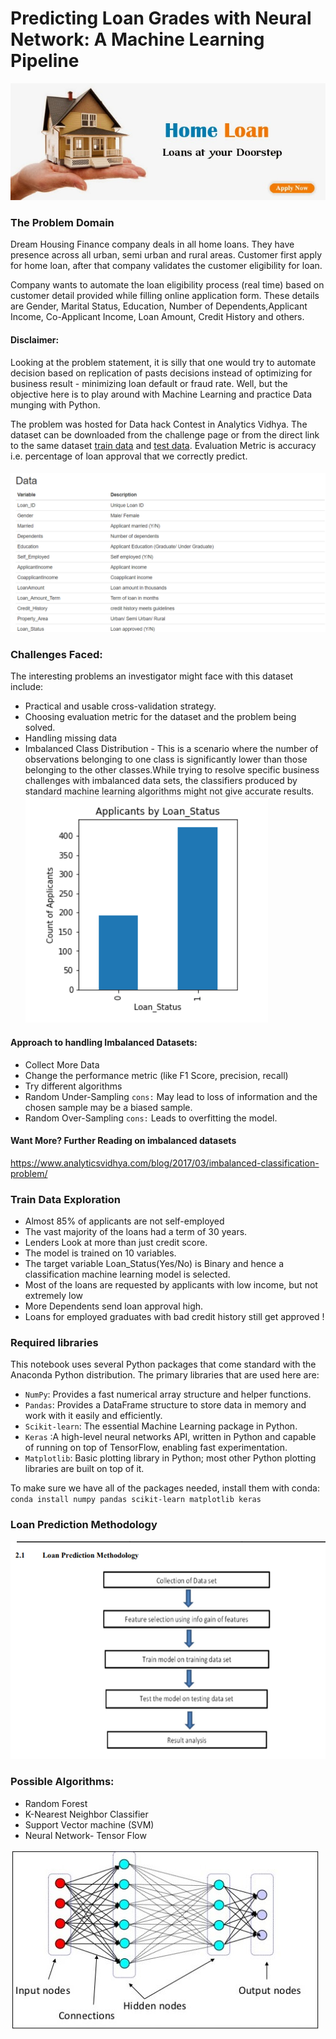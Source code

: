 # Predicting Loan Grades with Neural Network: A Machine Learning Pipeline 

![home_loan](images/home_loan.jpg)

### The Problem Domain
Dream Housing Finance company deals in all home loans. They have presence across all urban, semi urban and rural areas. Customer first apply for home loan, after that company validates the customer eligibility for loan.

Company wants to automate the loan eligibility process (real time) based on customer detail provided while filling online application form. These details are Gender, Marital Status, Education, Number of Dependents,Applicant Income, Co-Applicant Income, Loan Amount, Credit History and others. 
 
#### Disclaimer: 
Looking at the problem statement, it is silly that one would try to automate decision based on replication of pasts decisions instead of optimizing for business result - minimizing loan default or fraud rate. Well, but the objective here is to play around with Machine Learning and practice Data munging with Python.

The problem was hosted for Data hack Contest in Analytics Vidhya. The dataset can be downloaded from the challenge page or from the direct link to the same dataset [train data](traindata.csv) and [test data](testdata.csv). Evaluation Metric is accuracy i.e. percentage of loan approval that we correctly predict.

#### ![data](images/Data_Loan.PNG)

### Challenges Faced:
The interesting problems an investigator might face with this dataset include:

* Practical and usable cross-validation strategy.
* Choosing evaluation metric for the dataset and the problem being solved.
* Handling missing data
* Imbalanced Class Distribution - This is a scenario where the number of observations belonging to one class is significantly lower than those belonging to the other classes.While trying to resolve specific business challenges with imbalanced data sets, the classifiers produced by standard machine learning algorithms might not give accurate results.
 ![Loan_Status](images/Loan_status.PNG)
 
#### Approach to handling Imbalanced Datasets:
* Collect More Data
* Change the performance metric (like F1 Score, precision, recall)
* Try different algorithms
* Random Under-Sampling
     `cons:` May lead to loss of information and the chosen sample may be a biased sample.
* Random Over-Sampling 
    `cons:` Leads to overfitting the model.
 
 #### Want More? Further Reading on imbalanced datasets
 https://www.analyticsvidhya.com/blog/2017/03/imbalanced-classification-problem/
 

### Train Data Exploration
* Almost 85% of applicants are not self-employed 
* The vast majority of the loans had a term of 30 years.
* Lenders Look at more than just credit score.
* The model is trained on 10 variables.
* The target variable Loan_Status(Yes/No) is Binary and hence a classification machine learning model is selected. 
* Most of the loans are requested by applicants with low income, but not extremely low
* More Dependents send loan approval high.
* Loans for employed graduates with bad credit history still get approved !

### Required libraries
This notebook uses several Python packages that come standard with the Anaconda Python distribution. The primary libraries that are used here are:
*	`NumPy`: Provides a fast numerical array structure and helper functions.
*	`Pandas`: Provides a DataFrame structure to store data in memory and work with it easily and efficiently.
*	`Scikit-learn`: The essential Machine Learning package in Python.
*	`Keras` :A high-level neural networks API, written in Python and capable of running on top of TensorFlow, enabling fast experimentation.
*	`Matplotlib`: Basic plotting library in Python; most other Python plotting libraries are built on top of it.

To make sure we have all of the packages needed, install them with conda:
`conda install numpy pandas scikit-learn matplotlib keras` 

### Loan Prediction Methodology
![loan_prediction](images/prediction_methodology.PNG)  

### Possible Algorithms:
* Random Forest
* K-Nearest Neighbor Classifier
* Support Vector machine (SVM)
* Neural Network- Tensor Flow

![neural](images/neural_networks.jpg)







